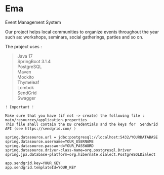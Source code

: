 # Ema
Event Management System

Our project helps local communities to organize events throughout the year such as: workshops, seminars, social gatherings, parties and so on. 

The project uses :
> Java 17  
> SpringBoot 3.1.4  
> PostgreSQL  
> Maven  
> Mockito  
> Thymeleaf  
> Lombok  
> SendGrid  
> Swagger


	! Important !  
	
	Make sure that you have (if not -> create) the following file : main/resources/application.properties   
	This file shall contain the DB credentials and the keys for  SendGrid API (see https://sendgrid.com/ )   

	spring.datasource.url = jdbc:postgresql://localhost:5432/YOURDATABASE
	spring.datasource.username=YOUR_USERNAME
	spring.datasource.password=YOUR_PASSWORD
	spring.datasource.driver-class-name=org.postgresql.Driver
	spring.jpa.database-platform=org.hibernate.dialect.PostgreSQLDialect
	
    app.sendgrid.key=YOUR_KEY 
    app.sendgrid.templateId=YOUR_KEY
